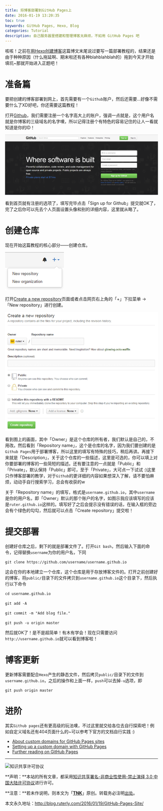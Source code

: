 ```yaml
---
title: 将博客部署到GitHub Pages上
date: 2016-01-19 13:20:35
toc: true
keywords: GitHub Pages, Hexo, Blog
categories: Tutorial
description: 自己服务器里搭建和管理博客太麻烦，不如用 GitHub Pages 吧
---
```


咳咳！之前在[用Hexo创建博客](http://ruter.github.io/2015/12/13/Create-blog-with-hexo/)这篇博文末尾说过要写一篇部署教程的，结果还是由于种种原因（什么拖延啊、期末啦还有各种blahblahblah的）拖到今天才开始填坑~那就开始进入正题吧！

# 准备篇
要把创建的博客部署到网上，首先需要有一个`Github`账户，然后还需要...好像不需要什么了XD好吧，你还需要这篇教程！

打开[Github](https://github.com/)，我们需要注册一个名字高大上的账户，强调一点就是，这个用户名就是你博客的三级域名的名字噢，所以记得注册个有特色的容易记住的让人一看就知道是你的ID！

![Github首页](/images/github-pages/reg.PNG)

看到首页就有注册的选项了，填写完毕点击「Sign up for Github」提交就OK了，完了之后你可以先去个人页面设置头像和别的详细内容，这里就从略了。

# 创建仓库
现在开始这篇教程的核心部分——创建仓库。

![创建仓库](/images/github-pages/new.PNG)

打开[Create a new repository](https://github.com/new)页面或者点击网页右上角的「+」下拉菜单 ->「New repository」进行创建。

![创建新仓库页面](/images/github-pages/repository.PNG)

看到图上的画面，其中「Owner」是这个仓库的所有者，我们默认是自己的，不用改。然后看到「Repository name」，这个是仓库的名字，因为我们要创建的是`Github Pages`用于部署博客，所以这里的填写有特殊的技巧，稍后再讲。再接下来就是「Description」，关于这个仓库的一些描述，这里是可选的，你可以填上对你要部署的博客的一些简短的描述。还有要注意的一点就是「Public」和「Private」，默认保持「Public」即可，至于「Private」，大可点一下试试 :)这里只作博客部署的教学，对于`Github`的更详细的内容如果想深入了解，请不要怕麻烦，动动手自行搜索学习，总会有收获的w

关于「Repository name」的填写，格式是`username.github.io`，其中`username`是你的用户名，即「Owner」默认的那个账户的名字，如图示我应该填写的应该是`ruter.github.io`这样的。填写好了之后会提示没有错误的话，在输入框的旁边会有个绿色的勾勾，然后就可以点击「Create repository」提交啦！

# 提交部署
创建好仓库之后，剩下的就是部署文件了。打开`Git bash`，然后输入下面的命令，记得替换`username`为你的用户名，下同

```
git clone https://github.com/username/username.github.io
```

这会在你的本地建立一个仓库，这个仓库是用于存放博客文件的。打开之前创建好的博客，将`public/`目录下的文件拷贝到`username.github.io`这个目录下，然后执行以下命令

```
cd username.github.io

git add -A

git commit -m "Add blog file."

git push -u origin master
```

然后就OK了！是不是超简单！有木有学会！现在只需要访问`http://username.github.io`就可以看到博客啦！

# 博客更新
更新博客需要配合`Hexo`产生的静态文件，然后拷贝`public/`目录下的文件到`username.github.io`，之后的操作和上面一样，`push`可以去掉`-u`选项，即

```
git push origin master
```

# 进阶
其实`Github pages`还有更高级的玩法噢，不过这里就交给各位去自行探索吧！例如自定义域名还有404页面什么的~可以参考下官方的文档自行实践 :)

- [About custom domains for GitHub Pages sites](https://help.github.com/articles/about-custom-domains-for-github-pages-sites/)
- [Setting up a custom domain with GitHub Pages](https://help.github.com/articles/setting-up-a-custom-domain-with-github-pages/)
- [Further reading on GitHub Pages](https://help.github.com/articles/further-reading-on-github-pages/)

---

![知识共享许可协议](https://i.creativecommons.org/l/by-nc-nd/3.0/cn/88x31.png)

**声明：**本站的所有文章，都采用[知识共享署名-非商业性使用-禁止演绎 3.0 中国大陆许可协议](http://creativecommons.org/licenses/by-nc-nd/3.0/cn/)进行许可。

**注意：**若未作说明，则本文为「[**TNK**](http://blog.ruterly.com/)」原创。转载务必注明[出处](http://blog.ruterly.com/2016/01/19/GitHub-Pages-Site/)。

本文永久地址：http://blog.ruterly.com/2016/01/19/GitHub-Pages-Site/
